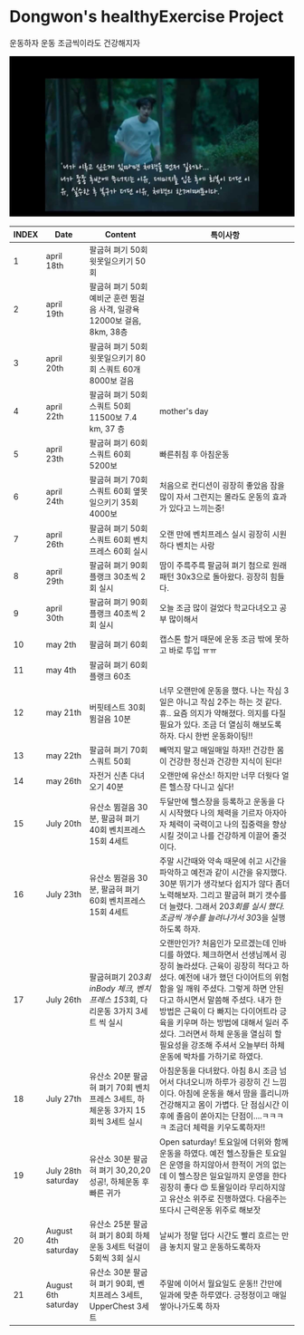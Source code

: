 # Dongwon's healthyExercise Project

운동하자 운동 조금씩이라도 건강해지자

![misaeng](Misaeng.jpg)

| INDEX | Date                | Content                                               | 특이사항                                                                                                                                                                                                                                    |
| ----- | ------------------- | ----------------------------------------------------- | --------------------------------------------------------------------------------------------------------------------------------------------------------------------------------------------------------------------------------------- |
| 1     | april 18th          | 팔굽혀 펴기 50회 윗못일으키기 50회                                 |                                                                                                                                                                                                                                         |
| 2     | april 19th          | 팔굽혀 펴기 50회 예비군 훈련 뜀걸음 사격, 일광욕 12000보 걸음, 8km, 38층     |                                                                                                                                                                                                                                         |
| 3     | april 20th          | 팔굽혀 펴기 50회 윗못일으키기 80회 스쿼트 60개 8000보 걸음                |                                                                                                                                                                                                                                         |
| 4     | april 22th          | 팔굽혀 펴기 50회 스쿼트 50회 11500보 7.4 km, 37 층                | mother's day                                                                                                                                                                                                                            |
| 5     | april 23th          | 팔굽혀 펴기 60회 스쿼트 60회 5200보                              | 빠른취침 후 아침운동                                                                                                                                                                                                                             |
| 6     | april 24th          | 팔굽혀 펴기 70회 스쿼트 60회 옆못일으키기 35회 4000보                   | 처음으로 컨디션이 굉장히 좋았음 잠을 많이 자서 그런지는 몰라도 운동의 효과가 있다고 느끼는중!                                                                                                                                                                                   |
| 7     | april 26th          | 팔굽혀 펴기 50회 스쿼트 60회 벤치프레스 60회 실시                       | 오랜 만에 벤치프레스 실시 굉장히 시원하다 벤치는 사랑                                                                                                                                                                                                          |
| 8     | april 29th          | 팔굽혀 펴기 90회 플랭크 30초씩 2회 실시                             | 땀이 주륵주륵 팔굽혀 펴기 첨으로 원래 패턴 30x3으로 돌아왔다. 굉장히 힘들다.                                                                                                                                                                                          |
| 9     | april 30th          | 팔굽혀 펴기 90회 플랭크 40초씩 2회 실시                             | 오늘 조금 많이 걸었다 학교다녀오고 공부 많이해서                                                                                                                                                                                                             |
| 10    | may 2th             | 팔굽혀 펴기 60회                                            | 캡스톤 할거 때문에 운동 조금 밖에 못하고 바로 투입 ㅠㅠ                                                                                                                                                                                                      |
| 11    | may 4th             | 팔굽혀 펴기 60회 플랭크 60초                                    |                                                                                                                                                                                                                                         |
| 12    | may 21th            | 버핏테스트 30회 뜀걸음 10분                                     | 너무 오랜만에 운동을 했다. 나는 작심 3일은 아니고 작심 2주는 하는 것 같다. 휴.. 요즘 의지가 약해졌다. 의지를 다질필요가 있다. 조금 더 열심히 해보도록 하자. 다시 한번 운동화이팅!!                                                                                                                            |
| 13    | may 22th            | 팔굽혀 펴기 70회 스쿼트 50회                                    | 빼먹지 말고 매일매일 하자!! 건강한 몸이 건강한 정신과 건강한 지식이 된다!                                                                                                                                                                                             |
| 14    | may 26th            | 자전거 신촌 다녀오기 40분                                       | 오랜만에 유산소! 하지만 너무 더웟다 얼른 헬스장 다니고 싶다!                                                                                                                                                                                                     |
| 15    | July 20th           | 유산소 뜀걸음 30분, 팔굽혀 펴기 40회 벤치프레스 15회 4세트                 | 두달만에 헬스장을 등록하고 운동을 다시 시작했다 나의 체력을 기르자 아자아자 체력이 국력이고 나의 집중력을 향상 시킬 것이고 나를 건강하게 이끌어 줄것이다.                                                                                                                                                 |
| 16    | July 23th           | 유산소 뜀걸음 30분, 팔굽혀 펴기 60회 벤치프레스 15회 4세트                 | 주말 시간때와 약속 때문에 쉬고 시간을 파악하고 예전과 같이 시간을 유지했다. 30분 뛰기가 생각보다 쉽지가 않다 좀더 노력해보자. 그리고 팔굽혀 펴기 갯수를 더 늘렸다. 그래서 20*3회를 실시 했다. 조금씩 개수를 늘려나가서 30*3을 실행하도록 하자.                                                                                         |
| 17    | July 26th           | 팔굽혀펴기 20*3회 inBody 체크, 벤치프레스 15*3회, 다리운동 3가지 3세트 씩 실시 | 오랜만인가? 처음인가 모르겠는데 인바디를 하였다. 체크하면서 선생님께서 굉장히 놀라셨다. 근육이 굉장히 적다고 하셨다. 예전에 내가 했던 다이어트의 위험함을 일 깨워 주셨다. 그렇게 하면 안된다고 하시면서 말씀해 주셨다. 내가 한 방법은 근육이 다 빠지는 다이어트라 긍육을 키우며 하는 방법에 대해서 일러 주셨다. 그러면서 하체 운동을 열심히 할 필요성을 강조해 주셔서 오늘부터 하체운동에 박차를 가하기로 하였다. |
| 18    | July 27th           | 유산소 20분 팔굽혀 펴기 70회 벤치프레스 3세트, 하체운동 3가지 15회씩 3세트 실시    | 아침운동을 다녀왔다. 아침 8시 조금 넘어서 다녀오니까 하루가 굉장히 긴 느낌이다. 아침에 운동을 해서 땀을 흘리니까 건강해지고 몸이 가볍다. 단 점심시간 이후에 졸음이 쏟아지는 단점이....ㅋㅋㅋㅋ 조금더 체력을 키우도록하자!!                                                                                                    |
| 19    | July 28th saturday  | 유산소 30분 팔굽혀 펴기 30,20,20 성공!, 하체운동 후 빠른 귀가             | Open saturday! 토요일에 더위와 함께 운동을 하였다. 예전 헬스장들은 토요일은 운영을 하지않아서 한적이 거의 없는데 이 헬스장은 일요일까지 운영을 한다 굉장히 좋다 &#128525; 토욜일이라 무리하지않고 유산소 위주로 진행하였다. 다음주는 또다시 근력운동 위주로 해보잣                                                                           |
| 20    | August 4th saturday | 유산소 25분 팔굽혀 펴기 80회 하체운동 3세트 턱걸이 5회씩 3회 실시             | 날씨가 정말 덥다 시간도 빨리 흐르는 만큼 놓치지 말고 운동하도록하자                                                                                                                                                                                                  |
| 21    | August 6th saturday | 유산소 30분 팔굽혀 펴기 90회, 벤치프레스 3세트, UpperChest 3세트         | 주말에 이어서 월요일도 운동!! 간만에 일과에 맞춘 하루였다. 긍정정이고 매일 쌓아나가도록 하자                                                                                                                                                                                   |